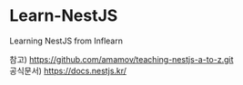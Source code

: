 # Learn-NestJS

Learning NestJS from Inflearn

참고) https://github.com/amamov/teaching-nestjs-a-to-z.git <br />
공식문서) https://docs.nestjs.kr/
